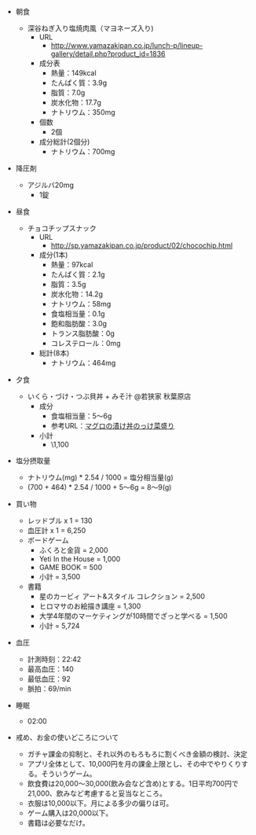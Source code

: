 - 朝食
  - 深谷ねぎ入り塩焼肉風（マヨネーズ入り) 
    - URL
      - http://www.yamazakipan.co.jp/lunch-p/lineup-gallery/detail.php?product_id=1836
    - 成分表
      - 熱量：149kcal
      - たんぱく質：3.9g
      - 脂質：7.0g
      - 炭水化物：17.7g
      - ナトリウム：350mg
    - 個数
      - 2個
    - 成分総計(2個分)
      - ナトリウム：700mg
- 降圧剤
  - アジルバ20mg
    - 1錠
- 昼食
  - チョコチップスナック
    - URL
      - http://sp.yamazakipan.co.jp/product/02/chocochip.html
    - 成分(1本)
      - 熱量：97kcal
      - たんぱく質：2.1g
      - 脂質：3.5g
      - 炭水化物：14.2g
      - ナトリウム：58mg
      - 食塩相当量：0.1g
      - 飽和脂肪酸：3.0g
      - トランス脂肪酸：0g
      - コレステロール：0mg
    - 総計(8本)
      - ナトリウム：464mg
- 夕食
  - いくら・づけ・つぶ貝丼 + みそ汁 @若狭家 秋葉原店
    - 成分
      - 食塩相当量：5～6g
      - 参考URL：[マグロの漬け丼のっけ菜盛り](http://www.sbfoods.co.jp/recipe/detail.php?rcd=06234)
    - 小計
      - \1,100

- 塩分摂取量
  - ナトリウム(mg) * 2.54 / 1000 = 塩分相当量(g)
  - (700 + 464) * 2.54 / 1000 + 5～6g = 8～9(g)

- 買い物
  - レッドブル x 1 = 130
  - 血圧計 x 1 = 6,250
  - ボードゲーム
    - ふくろと金貨 = 2,000
    - Yeti In the House = 1,000
    - GAME BOOK = 500
    - 小計 = 3,500
  - 書籍
    - 星のカービィ アート&スタイル コレクション = 2,500
    - ヒロマサのお絵描き講座 = 1,300
    - 大学4年間のマーケティングが10時間でざっと学べる = 1,500
    - 小計 = 5,724

- 血圧
  - 計測時刻：22:42
  - 最高血圧：140
  - 最低血圧：92
  - 脈拍：69/min

- 睡眠
  - 02:00

- 戒め、お金の使いどころについて
  - ガチャ課金の抑制と、それ以外のもろもろに割くべき金額の検討、決定
  - アプリ全体として、10,000円を月の課金上限とし、その中でやりくりする。そういうゲーム。
  - 飲食費は20,000～30,000(飲み会など含め)とする。1日平均700円で21,000、飲みなど考慮すると妥当なところ。
  - 衣服は10,000以下。月による多少の偏りは可。
  - ゲーム購入は20,000以下。
  - 書籍は必要なだけ。

